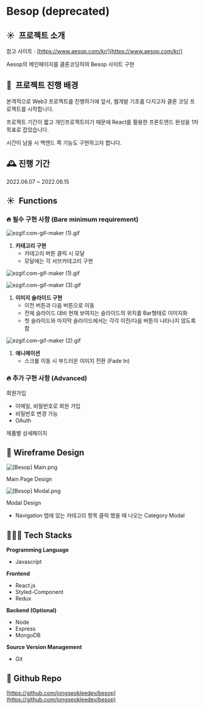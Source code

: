 # Besop (deprecated)

## **☀️  프로젝트 소개**

참고 사이트 :  [https://www.aesop.com/kr/](https://www.aesop.com/kr/)

Aesop의 메인페이지를 클론코딩하여 Besop 사이트 구현

## 👀  **프로젝트 진행 배경**

본격적으로 Web3 프로젝트를 진행하기에 앞서, 웹개발 기초를 다지고자 클론 코딩 프로젝트를 시작합니다. 

프로젝트 기간이 짧고 개인프로젝트이기 때문에 React를 활용한 프론트엔드 완성을 1차 목표로 잡았습니다.

시간이 남을 시 백엔드 쪽 기능도 구현하고자 합니다.

## 🕰 **진행 기간**

2022.06.07 ~ 2022.06.15

## **☀️  Functions**

### 🔥 **필수 구현 사항 (Bare minimum requirement)**

![ezgif.com-gif-maker (1).gif](Besop%205f6a82c1354145bab2d370751ae0e6ba/ezgif.com-gif-maker_(1).gif)

1. **카테고리 구현**
    - 카테고리 버튼 클릭 시 모달
    - 모달에는 각 서브카테고리 구현

![ezgif.com-gif-maker (1).gif](https://s3-us-west-2.amazonaws.com/secure.notion-static.com/eef0fde9-59f7-496f-9bb5-6b1ca10dae56/ezgif.com-gif-maker_(1).gif)

![ezgif.com-gif-maker (3).gif](Besop%205f6a82c1354145bab2d370751ae0e6ba/ezgif.com-gif-maker_(3).gif)

1. **이미지 슬라이드 구현**
    - 이전 버튼과 다음 버튼으로 이동
    - 전체 슬라이드 대비 현재 보여지는 슬라이드의 위치를 Bar형태로 이미지화
    - 첫 슬라이드와 마지막 슬라이드에서는 각각 이전/다음 버튼이 나타나지 않도록함

![ezgif.com-gif-maker (2).gif](Besop%205f6a82c1354145bab2d370751ae0e6ba/ezgif.com-gif-maker_(2).gif)

1. **애니메이션**
    - 스크롤 이동 시 부드러운 이미지 전환 (Fade In)

### 🔥 **추가 구현 사항 (Advanced)**

회원가입

- 이메일, 비밀번호로 회원 가입
- 비밀번호 변경 가능
- OAuth

제품별 상세페이지

## 🌼 **Wireframe Design**
![[Besop] Main.png](Besop%205f6a82c1354145bab2d370751ae0e6ba/Besop_Main.png)

Main Page Design

![[Besop] Modal.png](Besop%205f6a82c1354145bab2d370751ae0e6ba/Besop_Modal.png)

Modal Design

- Navigation 탭에 있는 카테고리 항목 클릭 했을 때 나오는 Category Modal

## 🧑🏻‍💻 **Tech Stacks**

**Programming Language** 

- Javascript

**Frontend**

- React.js
- Styled-Component
- Redux

**Backend (Optional)**

- Node
- Express
- MongoDB

**Source Version Management**

- Git

## 🌈 **Github Repo**

[https://github.com/jongseokleedev/besop](https://github.com/jongseokleedev/besop)
